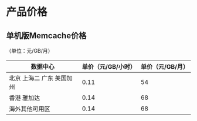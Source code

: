 # 产品价格



## 单机版Memcache价格
（单位：元/GB/月）

| 数据中心           | 单价（元/GB/小时） | 单价（元/GB/月） |
| -------------- | ----------- | ---------- |
| 北京 上海二 广东 美国加州 | 0.11        | 54         |
| 香港 雅加达          | 0.14        | 68         |
| 海外其他可用区         | 0.14        | 68         |

